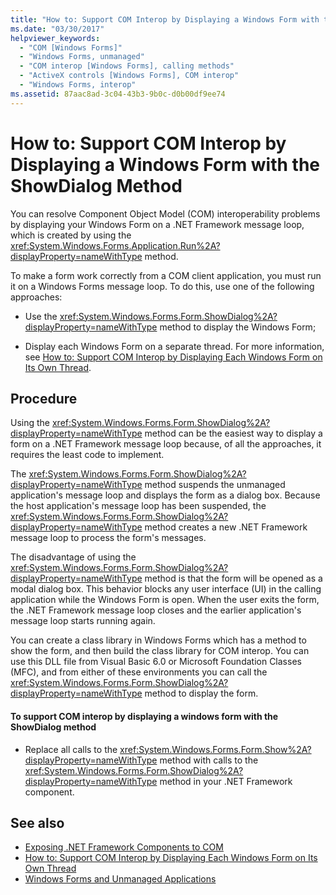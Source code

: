 ```yaml
---
title: "How to: Support COM Interop by Displaying a Windows Form with the ShowDialog Method"
ms.date: "03/30/2017"
helpviewer_keywords: 
  - "COM [Windows Forms]"
  - "Windows Forms, unmanaged"
  - "COM interop [Windows Forms], calling methods"
  - "ActiveX controls [Windows Forms], COM interop"
  - "Windows Forms, interop"
ms.assetid: 87aac8ad-3c04-43b3-9b0c-d0b00df9ee74
---
```

# How to: Support COM Interop by Displaying a Windows Form with the ShowDialog Method
You can resolve Component Object Model (COM) interoperability problems by displaying your Windows Form on a .NET Framework message loop, which is created by using the <xref:System.Windows.Forms.Application.Run%2A?displayProperty=nameWithType> method.  
  
 To make a form work correctly from a COM client application, you must run it on a Windows Forms message loop. To do this, use one of the following approaches:  
  
- Use the <xref:System.Windows.Forms.Form.ShowDialog%2A?displayProperty=nameWithType> method to display the Windows Form;  
  
- Display each Windows Form on a separate thread. For more information, see [How to: Support COM Interop by Displaying Each Windows Form on Its Own Thread](how-to-support-com-interop-by-displaying-each-windows-form-on-its-own-thread.md).  
  
## Procedure  
 Using the <xref:System.Windows.Forms.Form.ShowDialog%2A?displayProperty=nameWithType> method can be the easiest way to display a form on a .NET Framework message loop because, of all the approaches, it requires the least code to implement.  
  
 The <xref:System.Windows.Forms.Form.ShowDialog%2A?displayProperty=nameWithType> method suspends the unmanaged application's message loop and displays the form as a dialog box. Because the host application's message loop has been suspended, the <xref:System.Windows.Forms.Form.ShowDialog%2A?displayProperty=nameWithType> method creates a new .NET Framework message loop to process the form's messages.  
  
 The disadvantage of using the <xref:System.Windows.Forms.Form.ShowDialog%2A?displayProperty=nameWithType> method is that the form will be opened as a modal dialog box. This behavior blocks any user interface (UI) in the calling application while the Windows Form is open. When the user exits the form, the .NET Framework message loop closes and the earlier application's message loop starts running again.  
  
 You can create a class library in Windows Forms which has a method to show the form, and then build the class library for COM interop. You can use this DLL file from Visual Basic 6.0 or Microsoft Foundation Classes (MFC), and from either of these environments you can call the <xref:System.Windows.Forms.Form.ShowDialog%2A?displayProperty=nameWithType> method to display the form.  
  
#### To support COM interop by displaying a windows form with the ShowDialog method  
  
- Replace all calls to the <xref:System.Windows.Forms.Form.Show%2A?displayProperty=nameWithType> method with calls to the <xref:System.Windows.Forms.Form.ShowDialog%2A?displayProperty=nameWithType> method in your .NET Framework component.  
  
## See also

- [Exposing .NET Framework Components to COM](../../interop/exposing-dotnet-components-to-com.md)
- [How to: Support COM Interop by Displaying Each Windows Form on Its Own Thread](how-to-support-com-interop-by-displaying-each-windows-form-on-its-own-thread.md)
- [Windows Forms and Unmanaged Applications](windows-forms-and-unmanaged-applications.md)
